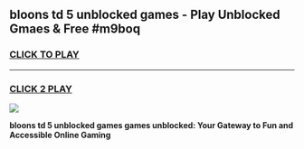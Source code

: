 
## bloons td 5 unblocked games - Play Unblocked Gmaes & Free #m9boq
<h3>
<a href="https://premium.freeplayer.one?title=bloons_td_5_unblocked_games&ref=01M">CLICK TO PLAY</a></h3>
<hr>

<h3>
<a href="https://premium.freeplayer.one?title=bloons_td_5_unblocked_games&ref=01M">CLICK 2 PLAY</a>
  
</h3>

<a href="https://premium.freeplayer.one?title=bloons_td_5_unblocked_games&ref=01M"><img src="https://clearcache.store/games.png"></a>


**bloons td 5 unblocked games games unblocked: Your Gateway to Fun and Accessible Online Gaming**
